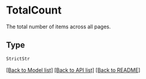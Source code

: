 # TotalCount

The total number of items across all pages.


## Type
```python
StrictStr
```


[[Back to Model list]](../../README.md#documentation-for-models) [[Back to API list]](../../README.md#documentation-for-api-endpoints) [[Back to README]](../../README.md)
